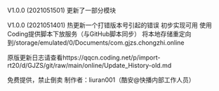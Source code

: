 V1.0.0 (2021051501)
更新了一部分模块

V1.0.0 (2021051401)
热更新一个打错版本号引起的错误
初步实现可用
使用Coding提供脚本下放服务（与GitHub脚本同步）
将本地存储重定向到/storage/emulated/0/Documents/com.gjzs.chongzhi.online

原版更新日志请查看https://qqcn.coding.net/p/import-rt20/d/GJZS/git/raw/main/online/Update_History-old.md

免费提供，禁止倒卖
制作者：liuran001（酷安@快播内部工作人员）
